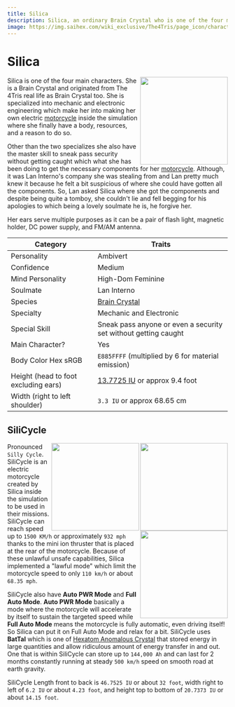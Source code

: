 ```yaml
---
title: Silica
description: Silica, an ordinary Brain Crystal who is one of the four main characters.
image: https://img.saihex.com/wiki_exclusive/The4Tris/page_icon/characters/silica/silica.png
---
```

# Silica
<img align="right" width="200" src="https://img.saihex.com/wiki_exclusive/The4Tris/page_icon/characters/silica/silica.png">

Silica is one of the four main characters. She is a Brain Crystal and originated from The 4Tris real life as Brain Crystal too. She is specialized into mechanic and electronic engineering which make her into making her own electric [motorcycle](#silicycle) inside the simulation where she finally have a body, resources, and a reason to do so. 

Other than the two specializes she also have the master skill to sneak pass security without getting caught which what she has been doing to get the necessary components for her [motorcycle](#silicycle). Although, it was Lan Interno's company she was stealing from and Lan pretty much knew it because he felt a bit suspicious of where she could have gotten all the components. So, Lan asked Silica where she got the components and despite being quite a tomboy, she couldn't lie and fell begging for his apologies to which being a lovely soulmate he is, he forgive her.

Her ears serve multiple purposes as it can be a pair of flash light, magnetic holder, DC power supply, and FM/AM antenna.

| Category    | Traits |
| -------- | ------- |
| Personality  | Ambivert    |
| Confidence | Medium     |
| Mind Personality    |  High-Dom Feminine   |
| Soulmate | Lan Interno |
| Species | [Brain Crystal](../logic/Brain_Crystal) |
| Specialty | Mechanic and Electronic |
| Special Skill | Sneak pass anyone or even a security set without getting caught |
| Main Character? | Yes |
| Body Color Hex sRGB | `E885FFFF` (multiplied by 6 for material emission) |
| Height (head to foot excluding ears) | [13.7725 IU](../#iskyverse) or approx 9.4 foot |
| Width (right to left shoulder) | `3.3 IU` or approx 68.65 cm |

## SiliCycle
<img align="right" width="200" src="https://img.saihex.com/wiki_exclusive/The4Tris/page_icon/characters/silica/SiliCycle_Front.png">
<img align="right" width="200" src="https://img.saihex.com/wiki_exclusive/The4Tris/page_icon/characters/silica/SiliCycle_Back.png">
<img align="right" width="200" src="https://img.saihex.com/wiki_exclusive/The4Tris/page_icon/characters/silica/SiliCycle_Monitor.png">

Pronounced `Silly Cycle`. SiliCycle is an electric motorcycle created by Silica inside the simulation to be used in their missions. SiliCycle can reach speed up to `1500 KM/h` or approximately `932 mph` thanks to the mini ion thruster that is placed at the rear of the motorcycle. Because of these unlawful unsafe capabilities, Silica implemented a "lawful mode" which limit the motorcycle speed to only `110 km/h` or about `68.35 mph`.

SiliCycle also have **Auto PWR Mode** and **Full Auto Mode**. **Auto PWR Mode** basically a mode where the motorcycle will accelerate by itself to sustain the targeted speed while **Full Auto Mode** means the motorcycle is fully automatic, even driving itself! So Silica can put it on Full Auto Mode and relax for a bit. SiliCycle uses **BatTal** which is one of [Hexatom Anomalous Crystal](../logic/Hexatom) that stored energy in large quantities and allow ridiculous amount of energy transfer in and out. One that is within SiliCycle can store up to `144,000 Ah` and can last for 2 months constantly running at steady `500 km/h` speed on smooth road at earth gravity.

SiliCycle Length front to back is `46.7525 IU` or about `32 foot`, width right to left of `6.2 IU` or about `4.23 foot`, and height top to bottom of `20.7373 IU` or about `14.15 foot`.